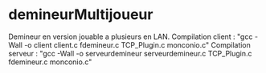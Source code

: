 # demineurMultijoueur
Demineur en version jouable a plusieurs en LAN.
Compilation client : "gcc -Wall -o client client.c fdemineur.c TCP_Plugin.c monconio.c"
Compilation serveur : "gcc -Wall -o serveurdemineur serveurdemineur.c TCP_Plugin.c fdemineur.c monconio.c"

